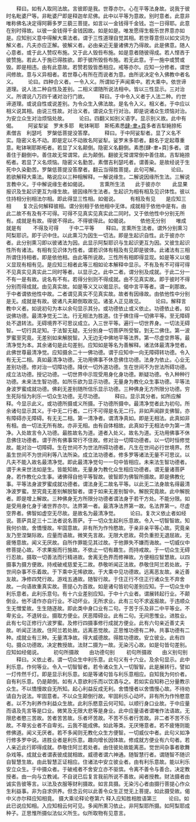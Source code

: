 <!-- { "loadSidebar": true } -->
　　释曰。如有人取同法故。言彼即是我。世尊亦尔。心在平等法身故。说我于彼时名毗婆尸等。非毗婆尸即是释迦牟尼佛。此中以平等为意故。别时意者。此意非唯称佛名决定得阿耨多罗三藐三菩提。如言以一金钱得千金钱。岂一日得耶。此意在别时得故。以彼一金钱得千金钱因故。如是如是。唯发愿得生极乐世界意亦如是。应知别义意中得解大乘法者。谓于三性道理自觉其相。若世尊意但以如文词为解义者。凡夫亦应正解。彼解义者。必由亲近无量诸佛方乃得故。此是佛意。随人心意者。或于此人赞叹布施。又于此人毁呰布施。如是意者随彼得成。若人悭吝于彼赞施。若此人于施已得胜欲。即于彼所毁呰布施。若无此意。于一施中或赞或毁。即是相违。由有此意故。若赞若毁皆悉相应。戒等亦尔。应知一分修者。谓世间修故。意与义异相者。若世尊心有所在而说者为意。由所说决定令入佛教中者名义。
　　论曰。四种合义者。一令入义。所谓如于声闻乘中。若大乘中。依世谛道理。说人法二种自性及差别。二相义谓随所说法相中。皆以三性显示。三对治义。所谓说八万四千诸对治行门故。
　　释曰。于中令入义者于人法二种。约世谛道理。或说自性或说差别。为令众生入佛法故。是名令入义。相义者。于中应以相义说其相。由说三性故。对治义者。谓说众生行对治。即是说诸众生烦恼对治。为安立众生对治烦恼处故。
　　论曰。四翻义如别义语字。显示别义故。此中有偈。
　　阿娑犁娑　罗末多耶　毗钵唎耶　斯柘素悉[肆-聿+頁](他弃)多者吉犁絁捺柘　素僧吉　利瑟吒　罗槃低菩提没答摩。
　　释曰。于中阿娑犁者。显了义名不实。隐密义名不动。即是定以不动故名阿娑犁。娑罗末多耶者。翻名于定起尊重意。毗钵唎耶斯柘者。若显了义名颠倒。隐密义名翻倒。素悉[肆-聿+頁]多者。谓善住于翻倒中。善住故无常谓常。此为颠倒。翻彼无常谓常倒中善住故。吉犁絁捺柘者。若显了义名烦恼。隐密义名勤苦。素僧吉利瑟吒者。谓善染。是故经说于生死中久染勤苦。罗槃低菩提没答摩者。翻云当得胜菩提。此句可解。
　　论曰。若欲解释大乘法。略说应以三种相解释。一解说缘生。二解说因缘所生法。三解说言教中义。于中解说缘生者如偈说。
　　言熏所生法　　此于彼亦尔
　　此显果报识及生起识更互为缘生故。彼因缘所生法者。生起识为相有相及见识体性。彼以住持相分别相法尔相。即此得显三性相。如偈说。
　　有相及有见　　是应知三相
　　复次云何解释彼相。谓分别相于依他相中无体。成就相于依他中是有。由此二故不有及有不可得。可得不见真实见真实此二同时。又于依他性中分别无所有。成就是有故。得彼不得此。不得彼得此。如偈说。
　　依他无分别　　唯成就是有
　　不得及可得　　于中二平等
　　释曰。言熏所生法者。谓外分别熏习阿梨耶识。即于识中住。以此熏习为因生一切法。即是生起识自性。此于彼亦尔者。此分别熏习即以彼诸法为因。此显示阿梨耶识与生起识更互为因。又彼生起识性所有诸法。有相有见识体为性者。谓若识体有相及有见即是彼体。此诸法有三相所谓住持相者。即是依他相。由此等所说故。三性所有相即得显现。如是等义以偈义显现有相有见。是应知三相者此等三相如论本解释中显示。不有及有不可得可得不见真实见真实此二同时等者。以显示之。此中二者。谓分别及成就。于此二分一不有一是有故。说名有不有。若得分别则不得成就。由不见真实故。即于彼时不得分别而得成就。由见真实故。如是等义又以偈显示。偈中言平等者。谓一刹那故。于中者谓依他性中故。二者谓见真实不见真实故。故者有因缘故。由依他性中分别是无。成就是有故。彼诸凡夫颠倒取故见。诸圣人正见故见。
　　论曰。解释言教中义者。如说初句为本以余句显示其分。或功德依止或义依止。功德依止者。如说佛功德。最清净觉无二法。行无相法为胜道。住于佛住得一切佛平等。至无障碍处不退转法。无碍境界不可思议成立。入三世平等。遍行一切世界身。一切法无碍智。一切行具足知。于法智无疑。无分别身一切菩萨所受智。到无二佛住。第一波罗蜜至究竟。无差别如来解脱智。入无边无中佛地平等法界。第一尽虚空界等。最清净觉为本。其余诸句是此句差别。应知如是等名为善解释。诸法体最清净觉者。此佛世尊最清净觉。应知摄余二十一佛功德。谓于应知中一向无障碍转功德。令入有无无二相。真如最清净功德。无功用佛事不休息佛住功德。法身为依止。心业无差别功德。修对治一切障功德。降伏一切外道功德。生在世间不为世法所碍功德。成立法功德。授记功德。一切世界中示现受用身化身功德。断疑功德。令入种种行功德。未来法生智功德。如所乐欲为显示功德。无量身为教化众生事功德。平等法身波罗蜜成就功德。佛刹无差别随所信乐显示功德。三种佛身无方所限分功德。穷生死际恒为利乐一切众生功德。无尽功德。
　　释曰。显示其分者。如所应解释。今显示此义。或功德所摄或义所摄。于功德所摄中。最清净觉者此为初句。所余诸句显示其义。于中无二行者。二行不可得是名无二行。非如声闻辟支佛智。亦有障碍亦无障碍。有无无二相。第一清净者。谓清净真如。即是无相法。此真如非有相。由一切法无所有故。亦非无相。由有自体相故。此真如于无相法中为第一清净。入处故言令入功德。最胜故名为道。道者入处义。故名为道。无功用佛事不休息佛住功德者。谓于所有佛事常行不住故。修对治一切障功德者。以一切时恒修觉故。能对治一切障碍。生在世间不为世法所碍功德者。凡生在世间必行世境界。然虽生世间不为世间利等八法所染。成立法功德者。修多罗等诸法无量不可思议。以凡夫不能入故名最清净觉。即此最清净觉句一一句中皆相应。未来法生智功德者。谓于未来世法如是生。皆能知故。无量身为教化众生相应功德者。谓无量诸菩萨身。若作教化众生事。诸佛得自他平等智故。彼智即为佛智所摄故。即是佛教化事。平等法身波罗蜜成就功德者。谓法身无二故名平等。以此无二法身故名得最清净波罗蜜。至究竟无差别解脱智者。谓于如来无差别智中。解脱究竟故。此中解脱者。即是增上解故。三种佛身无方所限分功德者谓法身于若干方处。不能分限。如是受用身化身于诸世界亦尔。法界第一者。最清净法界第一故。名法界第一。尽虚空界者。佛智如虚空无尽故。是故名为最清净觉。
　　论曰。复次义依止者如经说。菩萨具足三十二法者说名菩萨。于一切众生起利乐意故。令入一切智智故。知我何价故。舍憍慢故。牢固意故。非有所为作怜愍故。于亲非亲平等心故。究竟亲友乃至涅槃际故。应量而语故。微笑先言故。无限大悲故。荷负重担无退屈故。无疲惓意故。闻义无厌故。自所作罪能见其过故。于他罪失不嫌而诲故。一切威仪中修菩提心故。不求果报而行施故。不依止一切有趣生。而持戒故。于一切众生无碍行忍故。摄取一切善法而行精进故。舍离无色界而修禅故。方便相应智慧故。以四摄事为摄方便故。持戒破戒慈爱无二故。恭敬听闻正法故。恭敬住阿兰若处故。于世间杂事不乐着故。于下乘中无悕欲故。于大乘中见功德故。远离恶友故。亲近善友故。净修四梵行故。游戏五通故。随智行故。于住正行不住正行诸众生不弃舍故。一向语故重真实故。菩提心为首故。如是诸句皆初句差别应知。于一切众生中利乐意者。此利乐意句。有十六业差别应知。于中十六业者。谓展转起行业。不颠倒业。他不请作亦自行业。不动坏业。无所求业。此有三句不求返报故。于违顺众生无憎爱故。生生随逐故。即此类中身口业有二句。于苦于乐及非二中平等业。不卑劣业。不退转业。摄取方便业。厌恶障碍业。此有二句。无间思惟业。进胜业。此有七句正修行六波罗蜜。及修行四摄事修行成就方便业。此有六句亲近善丈夫故。听闻正法故。住阿兰若处故。远离恶觉故。正思惟功德有二种。共事功德有二种。成就业有三种。无量清净故。得大威德故。得胜功德故。安立彼业。此有四句。摄众功德故。决定教授故。法财二摄为一故。无染污心故。如是句皆句差别。应知如经偈说。
　　初句所摄故　　由功德句别
　　初句所摄故　　由义别句别
　　释曰。义依止者。谓一切众生中利乐意。此句义有十六业。及余句显示。此中利乐意。作何等业。令入一切智智者。若令诸众生入一切智智。此是展转行。譬如一灯传然千灯。即是显示利乐意。如是等诸句皆与利乐意相应。自知我为何价者。自有利乐意。仍是颠倒。如有人意欲利乐而以饮酒与之。若如实自知称己分量教示众生。不以憍慢故自无所知。起心利益反成无利。舍憍慢者以舍憍慢心故。不待劝请自为说法。牢固意者。不以众生颠倒行故。牢固利乐心动坏。非有所为作怜愍意者。以不为利养作利益众生故。此利乐愍意云何可知。以顺行身口业故。于中应量而语及先言等是口业。微笑及无限大悲等是身业。此中应量语者谓唯作法语故。无限悲者愍三苦故。苦者苦苦故。乐者坏苦故。不苦不乐者行苦故。非二者不苦不乐故。不卑劣业者不自卑劣。云我不能成佛。如此等类。无厌惓意者。若不疲惓则能修佛道。闻义无厌者。若不多闻则无教化众生方便智。一切威仪中者。此句义如净行修多罗中说。进胜业者是利乐意。趣向增长因体故。修成就方便业有六句者。若人亲近此行即得成就。恭敬住阿兰若处者。由住彼处故能离恶。觉世间杂事者歌舞杂戏等。成就业者谓表彼成就相故。威德者谓六神通。随智慧行者。谓随智不随识自智慧生故。由此智慧正证相应。住诸法中安立彼业者。由有利乐意故。能以利乐安立众生。于中摄众者。于破戒者不舍安立亦不驱傧。令离不善令与善合。决定教授者。由一向与立教诫。不自说已后复言我前所说不善故。闻者授教。财法摄者由诚实告彼等言。以法及衣服等财利摄故。如言具摄。无染污心者由摄行菩提心作众生利益事。非为自求供养。但念云何以此善令众生正觉无上菩提。如此摄受故。偈中义亦尔释应知相竟。
摄大乘论释论卷第六
释入应知胜相胜语第三
　　论曰。如此已说应知相。入应知相云何可见。多闻所熏习依止。非阿梨耶所摄。如阿梨耶成种子。正思惟所摄似法似义所生。似所取物有见意言。
